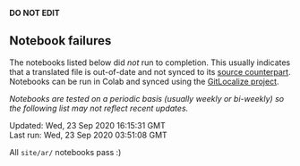 __DO NOT EDIT__

## Notebook failures

The notebooks listed below did *not* run to completion. This usually indicates
that a translated file is out-of-date and not synced to its
[source counterpart](../en-snapshot/). Notebooks can be run in Colab and synced
using the [GitLocalize project](https://gitlocalize.com/tensorflow/docs-l10n).

*Notebooks are tested on a periodic basis (usually weekly or bi-weekly) so the
following list may not reflect recent updates.*

Updated: Wed, 23 Sep 2020 16:15:31 GMT<br/>
Last run: Wed, 23 Sep 2020 03:51:08 GMT

All <code>site/ar/</code> notebooks pass :)

